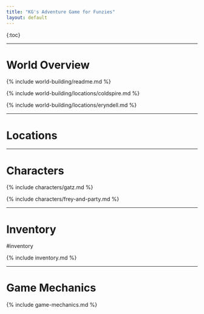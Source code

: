 ```yaml
---
title: "KG's Adventure Game for Funzies"
layout: default
---
```


{:toc}

---

# World Overview

{% include world-building/readme.md %}

{% include world-building/locations/coldspire.md %}

{% include world-building/locations/eryndell.md %}

---

# Locations

---

# Characters

{% include characters/gatz.md %}

{% include characters/frey-and-party.md %}

---

# Inventory
#inventory

{% include inventory.md %}

---

# Game Mechanics

{% include game-mechanics.md %}
